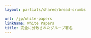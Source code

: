 ```yaml
---
layout: partials/shared/bread-crumbs

url: /jp/white-papers
linkName: White Papers
title: 完全に分散されたグループ署名
---
```

